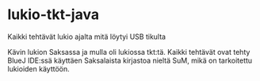 # lukio-tkt-java
Kaikki tehtävät lukio ajalta mitä löytyi USB tikulta

Kävin lukion Saksassa ja mulla oli lukiossa tkt:tä. Kaikki tehtävät ovat tehty BlueJ IDE:ssä käyttäen Saksalaista kirjastoa nieltä SuM, mikä on tarkoitettu lukioiden käyttöön.
